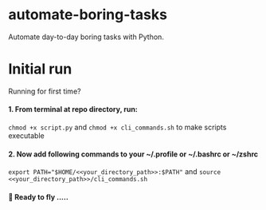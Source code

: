 # automate-boring-tasks
Automate day-to-day boring tasks with Python.

# Initial run
Running for first time? 

#### 1. From terminal at repo directory, run:
`chmod +x script.py` and `chmod +x cli_commands.sh` to make scripts executable


#### 2. Now add following commands to your **~/.profile** or **~/.bashrc** or **~/zshrc**

`export PATH="$HOME/<<your_directory_path>>:$PATH"`
and
`source <<your_directory_path>>/cli_commands.sh`

#### 🚀 Ready to fly .....
